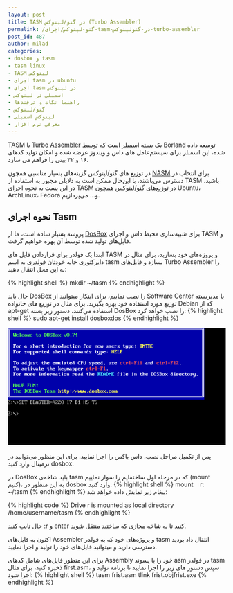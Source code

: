 ```yaml
---
layout: post
title: TASM در گنو/لینوکس (Turbo Assembler)
permalink: /گنو-لینوکس/اجرای-tasm-در-گنولینوکس-turbo-assembler
post_id: 487
author: milad
categories: 
- dosbox و tasm
- tasm linux
- TASM لینوکس
- اجرای tasm در ubuntu
- اجرای tasm در لینوکس
- اسمبلی در لینوکس
- راهنما نکات و ترفندها
- گنو/لینوکس
- لینوکس اسمبلی
- معرفی نرم افزار
---
```


TASM یا 
[Turbo Assembler](https://en.wikipedia.org/wiki/Turbo_Assembler) یک بسته اسمبلر است که توسط Borland توسعه داده شده، این اسمبلر برای سیستم‌عامل های داس و ویندوز عرضه شده و امکان تولید کد‌های ۱۶ و ۳۲ بیتی را فراهم می سازد.

در توزیع های گنو/لینوکس گزینه‌های بسیار مناسبی همچون 
[NASM](http://manpages.ubuntu.com/manpages/precise/man1/nasm.1.html) برای انتخاب در دسترس می‌باشند، با این‌حال ممکن است به دلایلی مجبور به استفاده از TASM باشید، در این پست به نحوه اجرای TASM‌ در توزیع‌های گنو/لینوکس همچون Ubuntu، ArchLinux، Fedora و... می‌پردازیم.


## نحوه اجرای Tasm


پروسه بسیار ساده است، ما از 
[DosBox](http://www.dosbox.com) برای شبیه‌سازی محیط داس و اجرای TASM و فایل‌های تولید شده توسط آن بهره خواهیم گرفت.

ابتدا یک فولدر برای قراردادن فایل های TASM و پروژه‌های خود بسازید، برای مثال در دایرکتوری خانه خودتان فولدری به اسم tasm بسازد و فایل‌های Turbo Assembler را به این محل انتقال دهید:

{% highlight shell %}
mkdir ~/tasm
{% endhighlight %}

حال باید DosBox را نصب نماییم، برای اینکار میتوانید از Software Center یا مدیربسته توزیع مورد استفاده خود بهره بگیرید. برای مثال در توزیع های خانواده Debian که از apt-get استفاده می‌کنند، دستور زیر بسته DosBox را نصب خواهد کرد:
{% highlight shell %}
sudo apt-get install dosboxdos
{% endhighlight %}

![dosbox](/assets/images/wp/2015/02/12.png)

پس از تکمیل مراحل نصب، داس باکس را اجرا نمایید. برای این منظور می‌توانید در ترمینال وارد کنید dosbox.

در DosBox‌ باید شاخه‌ی tasm که در مرحله اول ساخته‌ایم را سوار نماییم (mount کنیم)، به این منظور در dosbox وارد کنید:
{% highlight shell %}
mount    r:    ~/tasm
{% endhighlight %}
پیغام زیر نمایش داده خواهد شد:

{% highlight code %}
Drive r is mounted as local directory /home/username/tasm
{% endhighlight %}

حال تایپ کنید :r و enter کنید تا به شاخه مجازی که ساختید منتقل شوید.

اکنون به فایل‌های Assembler و پروژه‌های خود که به فولدر tasm انتقال داد بودید دسترسی دارید و میتوانید فایل‌های خود را تولید و اجرا نمایید.

برای این منظور فایل‌های شامل کدهای Assembly‌ خود را با پسوند asm در فولدر tasm ذخیره کنید، برای مثال first.asm، سپس دستور های زیر را اجرا نمایید تا برنامه تولید و اجرا شود:
{% highlight shell %}
tasm frist.asm
tlink frist.objfrist.exe
{% endhighlight %}